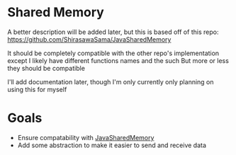 # Shared Memory
A better description will be added later, but this is based off of this repo:
https://github.com/ShirasawaSama/JavaSharedMemory

It should be completely compatible with the other repo's implementation except I likely have different functions names and the such
But more or less they should be compatible

I'll add documentation later, though I'm only currently only planning on using this for myself

# Goals
- Ensure compatability with [JavaSharedMemory](https://github.com/ShirasawaSama/JavaSharedMemory)
- Add some abstraction to make it easier to send and receive data